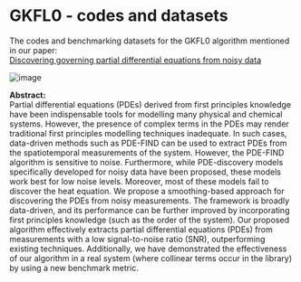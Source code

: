 # GKFL0 - codes and datasets

The codes and benchmarking datasets for the GKFL0 algorithm mentioned in our paper:<br>
[Discovering governing partial differential equations from noisy data](https://www.sciencedirect.com/science/article/pii/S0098135423003502)

![image](https://github.com/NohanJoemon/PDEs-from-noisy-data/assets/62956111/965d7887-ede1-4fc1-821d-d08f68e3f692)


**Abstract:**<br>
Partial differential equations (PDEs) derived from first principles knowledge have been indispensable tools for modelling many physical and chemical systems. However, the presence of complex terms in the PDEs may render traditional first principles modelling techniques inadequate. In such cases, data-driven methods such as PDE-FIND can be used to extract PDEs from the spatiotemporal measurements of the system. However, the PDE-FIND algorithm is sensitive to noise. Furthermore, while PDE-discovery models specifically developed for noisy data have been proposed, these models work best for low noise levels. Moreover, most of these models fail to discover the heat equation. We propose a smoothing-based approach for discovering the PDEs from noisy measurements. The framework is broadly data-driven, and its performance can be further improved by incorporating first principles knowledge (such as the order of the system). Our proposed algorithm effectively extracts partial differential equations (PDEs) from measurements with a low signal-to-noise ratio (SNR), outperforming existing techniques. Additionally, we have demonstrated the effectiveness of our algorithm in a real system (where collinear terms occur in the library) by using a new benchmark metric.
